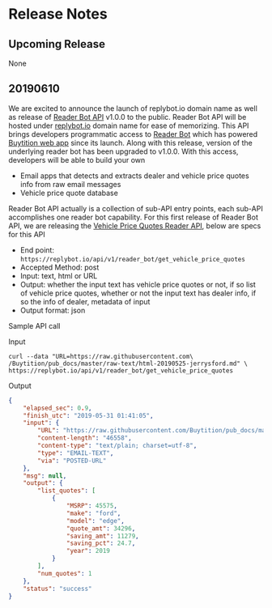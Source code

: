 # Release Notes
## Upcoming Release
None
## 20190610
We are excited to announce the launch of replybot.io domain name as well as release of [Reader Bot API](https://github.com/Buytition/pub_docs/blob/master/FEATURES.md#reader-bot-api) v1.0.0 to the public.  Reader Bot API will be hosted under [replybot.io](https://replybot.io) domain name for ease of memorizing.  This API brings developers programmatic access to [Reader Bot](https://github.com/Buytition/pub_docs/blob/master/FEATURES.md#email-reader-bot) which has powered [Buytition web app](https://buytition.com) since its launch.  Along with this release,  version of the underlying reader bot has been upgraded to v1.0.0. With this access, developers will be able to build your own

* Email apps that detects and extracts dealer and  vehicle price quotes info from raw email messages
* Vehicle price quote database

Reader Bot API actually is a collection of sub-API entry points, each sub-API accomplishes one reader bot capability.  For this first release of Reader Bot API, we are releasing the [Vehicle Price Quotes Reader API](https://github.com/Buytition/pub_docs/blob/master/FEATURES.md#vehicle-price-quotes-reader-api), below are specs for this API

* End point: `https://replybot.io/api/v1/reader_bot/get_vehicle_price_quotes`
* Accepted Method: post
* Input: text, html or URL
* Output: whether the input text has vehicle price quotes or not, if so list of vehicle price quotes, whether or not the input text has dealer info, if so the info of dealer, metadata of input
* Output format: json

Sample API call

Input
```
curl --data "URL=https://raw.githubusercontent.com\
/Buytition/pub_docs/master/raw-text/html-20190525-jerrysford.md" \
https://replybot.io/api/v1/reader_bot/get_vehicle_price_quotes
```

Output
```json
{
    "elapsed_sec": 0.9,
    "finish_utc": "2019-05-31 01:41:05",
    "input": {
        "URL": "https://raw.githubusercontent.com/Buytition/pub_docs/master/raw-text/html-20190525-jerrysford.md",
        "content-length": "46558",
        "content-type": "text/plain; charset=utf-8",
        "type": "EMAIL-TEXT",
        "via": "POSTED-URL"
    },
    "msg": null,
    "output": {
        "list_quotes": [
            {
                "MSRP": 45575,
                "make": "ford",
                "model": "edge",
                "quote_amt": 34296,
                "saving_amt": 11279,
                "saving_pct": 24.7,
                "year": 2019
            }
        ],
        "num_quotes": 1
    },
    "status": "success"
}
```